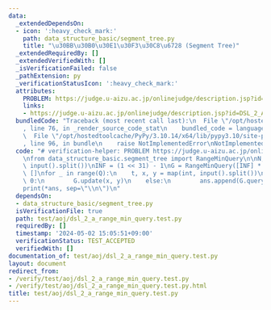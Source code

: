 ```yaml
---
data:
  _extendedDependsOn:
  - icon: ':heavy_check_mark:'
    path: data_structure_basic/segment_tree.py
    title: "\u30BB\u30B0\u30E1\u30F3\u30C8\u6728 (Segment Tree)"
  _extendedRequiredBy: []
  _extendedVerifiedWith: []
  _isVerificationFailed: false
  _pathExtension: py
  _verificationStatusIcon: ':heavy_check_mark:'
  attributes:
    PROBLEM: https://judge.u-aizu.ac.jp/onlinejudge/description.jsp?id=DSL_2_A
    links:
    - https://judge.u-aizu.ac.jp/onlinejudge/description.jsp?id=DSL_2_A
  bundledCode: "Traceback (most recent call last):\n  File \"/opt/hostedtoolcache/PyPy/3.10.14/x64/lib/pypy3.10/site-packages/onlinejudge_verify/documentation/build.py\"\
    , line 76, in _render_source_code_stat\n    bundled_code = language.bundle(\n\
    \  File \"/opt/hostedtoolcache/PyPy/3.10.14/x64/lib/pypy3.10/site-packages/onlinejudge_verify/languages/python.py\"\
    , line 96, in bundle\n    raise NotImplementedError\nNotImplementedError\n"
  code: "# verification-helper: PROBLEM https://judge.u-aizu.ac.jp/onlinejudge/description.jsp?id=DSL_2_A\n\
    \nfrom data_structure_basic.segment_tree import RangeMinQuery\n\nN, Q = map(int,\
    \ input().split())\nINF = (1 << 31) - 1\nG = RangeMinQuery([INF] * N)\n\nans =\
    \ []\nfor _ in range(Q):\n    t, x, y = map(int, input().split())\n    if t ==\
    \ 0:\n        G.update(x, y)\n    else:\n        ans.append(G.query(x, y + 1))\n\
    print(*ans, sep=\"\\n\")\n"
  dependsOn:
  - data_structure_basic/segment_tree.py
  isVerificationFile: true
  path: test/aoj/dsl_2_a_range_min_query.test.py
  requiredBy: []
  timestamp: '2024-05-02 15:05:51+09:00'
  verificationStatus: TEST_ACCEPTED
  verifiedWith: []
documentation_of: test/aoj/dsl_2_a_range_min_query.test.py
layout: document
redirect_from:
- /verify/test/aoj/dsl_2_a_range_min_query.test.py
- /verify/test/aoj/dsl_2_a_range_min_query.test.py.html
title: test/aoj/dsl_2_a_range_min_query.test.py
---
```

